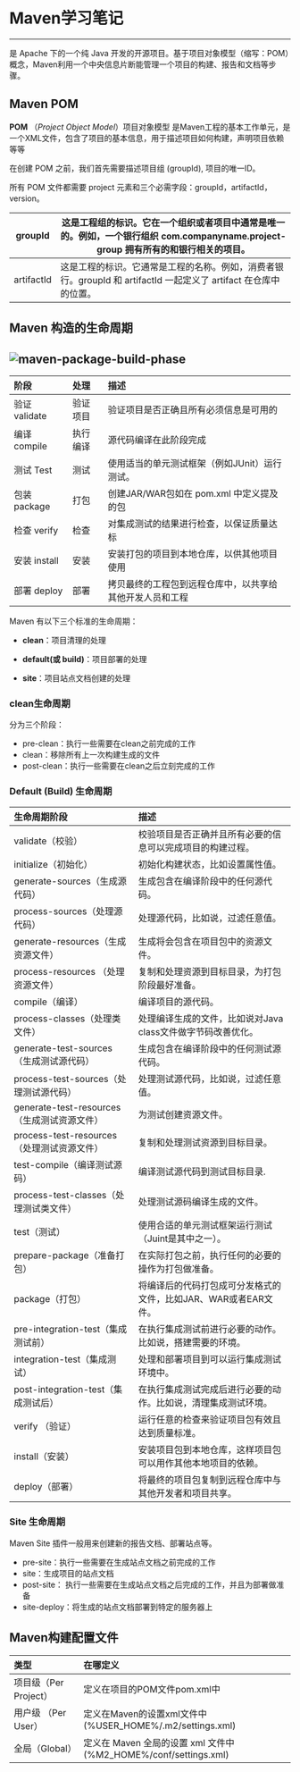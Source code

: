 # Maven学习笔记

***

是 Apache 下的一个纯 Java 开发的开源项目。基于项目对象模型（缩写：POM）概念，Maven利用一个中央信息片断能管理一个项目的构建、报告和文档等步骤。

## Maven POM

**POM** （*Project Object Model*）项目对象模型 是Maven工程的基本工作单元，是一个XML文件，包含了项目的基本信息，用于描述项目如何构建，声明项目依赖等等

在创建 POM 之前，我们首先需要描述项目组 (groupId), 项目的唯一ID。

所有 POM 文件都需要 project 元素和三个必需字段：groupId，artifactId，version。

| groupId    | 这是工程组的标识。它在一个组织或者项目中通常是唯一的。例如，一个银行组织 com.companyname.project-group 拥有所有的和银行相关的项目。 |
| ---------- | ------------------------------------------------------------ |
| artifactId | 这是工程的标识。它通常是工程的名称。例如，消费者银行。groupId 和 artifactId 一起定义了 artifact 在仓库中的位置。 |

## Maven 构造的生命周期

## ![maven-package-build-phase](https://www.runoob.com/wp-content/uploads/2018/09/maven-package-build-phase.png)

| 阶段          | 处理     | 描述                                                     |
| :------------ | :------- | :------------------------------------------------------- |
| 验证 validate | 验证项目 | 验证项目是否正确且所有必须信息是可用的                   |
| 编译 compile  | 执行编译 | 源代码编译在此阶段完成                                   |
| 测试 Test     | 测试     | 使用适当的单元测试框架（例如JUnit）运行测试。            |
| 包装 package  | 打包     | 创建JAR/WAR包如在 pom.xml 中定义提及的包                 |
| 检查 verify   | 检查     | 对集成测试的结果进行检查，以保证质量达标                 |
| 安装 install  | 安装     | 安装打包的项目到本地仓库，以供其他项目使用               |
| 部署 deploy   | 部署     | 拷贝最终的工程包到远程仓库中，以共享给其他开发人员和工程 |

Maven 有以下三个标准的生命周期：

- **clean**：项目清理的处理

- **default(或 build)**：项目部署的处理

- **site**：项目站点文档创建的处理

### clean生命周期

分为三个阶段：

- pre-clean：执行一些需要在clean之前完成的工作
- clean：移除所有上一次构建生成的文件
- post-clean：执行一些需要在clean之后立刻完成的工作

### Default (Build) 生命周期

| 生命周期阶段                                | 描述                                                         |
| :------------------------------------------ | :----------------------------------------------------------- |
| validate（校验）                            | 校验项目是否正确并且所有必要的信息可以完成项目的构建过程。   |
| initialize（初始化）                        | 初始化构建状态，比如设置属性值。                             |
| generate-sources（生成源代码）              | 生成包含在编译阶段中的任何源代码。                           |
| process-sources（处理源代码）               | 处理源代码，比如说，过滤任意值。                             |
| generate-resources（生成资源文件）          | 生成将会包含在项目包中的资源文件。                           |
| process-resources （处理资源文件）          | 复制和处理资源到目标目录，为打包阶段最好准备。               |
| compile（编译）                             | 编译项目的源代码。                                           |
| process-classes（处理类文件）               | 处理编译生成的文件，比如说对Java class文件做字节码改善优化。 |
| generate-test-sources（生成测试源代码）     | 生成包含在编译阶段中的任何测试源代码。                       |
| process-test-sources（处理测试源代码）      | 处理测试源代码，比如说，过滤任意值。                         |
| generate-test-resources（生成测试资源文件） | 为测试创建资源文件。                                         |
| process-test-resources（处理测试资源文件）  | 复制和处理测试资源到目标目录。                               |
| test-compile（编译测试源码）                | 编译测试源代码到测试目标目录.                                |
| process-test-classes（处理测试类文件）      | 处理测试源码编译生成的文件。                                 |
| test（测试）                                | 使用合适的单元测试框架运行测试（Juint是其中之一）。          |
| prepare-package（准备打包）                 | 在实际打包之前，执行任何的必要的操作为打包做准备。           |
| package（打包）                             | 将编译后的代码打包成可分发格式的文件，比如JAR、WAR或者EAR文件。 |
| pre-integration-test（集成测试前）          | 在执行集成测试前进行必要的动作。比如说，搭建需要的环境。     |
| integration-test（集成测试）                | 处理和部署项目到可以运行集成测试环境中。                     |
| post-integration-test（集成测试后）         | 在执行集成测试完成后进行必要的动作。比如说，清理集成测试环境。 |
| verify （验证）                             | 运行任意的检查来验证项目包有效且达到质量标准。               |
| install（安装）                             | 安装项目包到本地仓库，这样项目包可以用作其他本地项目的依赖。 |
| deploy（部署）                              | 将最终的项目包复制到远程仓库中与其他开发者和项目共享。       |

### Site 生命周期

Maven Site 插件一般用来创建新的报告文档、部署站点等。

- pre-site：执行一些需要在生成站点文档之前完成的工作
- site：生成项目的站点文档
- post-site： 执行一些需要在生成站点文档之后完成的工作，并且为部署做准备
- site-deploy：将生成的站点文档部署到特定的服务器上

## Maven构建配置文件

| 类型                  | 在哪定义                                                     |
| :-------------------- | :----------------------------------------------------------- |
| 项目级（Per Project） | 定义在项目的POM文件pom.xml中                                 |
| 用户级 （Per User）   | 定义在Maven的设置xml文件中 (%USER_HOME%/.m2/settings.xml)    |
| 全局（Global）        | 定义在 Maven 全局的设置 xml 文件中 (%M2_HOME%/conf/settings.xml) |

